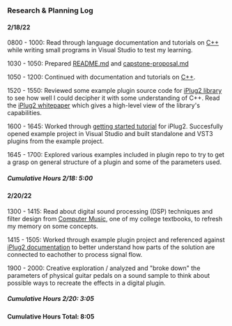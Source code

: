 ### Research & Planning Log
#### 2/18/22
0800 - 1000: Read through language documentation and tutorials on [C++](www.cplusplus.com) while writing small programs in Visual Studio to test my learning.

1030 - 1050: Prepared [README.md](./README.md) and [capstone-proposal.md](./capstone-proposal.md)

1050 - 1200: Continued with documentation and tutorials on [C++](www.cplusplus.com).

1520 - 1550: Reviewed some example plugin source code for [iPlug2 library](https://iplug2.github.io/) to see how well I could decipher it with some understanding of C++. Read the [iPlug2 whitepaper](https://raw.githubusercontent.com/iPlug2/iPlug2/master/Documentation/Papers/WAC2018.pdf) which gives a high-level view of the library's capabilities.

1600 - 1645: Worked through [getting started tutorial](https://github.com/iPlug2/iPlug2/wiki/02_Getting_started_windows) for iPlug2. Succesfully opened example project in Visual Studio and built standalone and VST3 plugins from the example project.

1645 - 1700: Explored various examples included in plugin repo to try to get a grasp on general structure of a plugin and some of the parameters used.

##### Cumulative Hours 2/18: 5:00

#### 2/20/22
1300 - 1415: Read about digital sound processing (DSP) techniques and filter design from [Computer Music](https://www.amazon.com/Computer-Music-Synthesis-Composition-Performance/dp/0028646827), one of my college textbooks, to refresh my memory on some concepts.

1415 - 1505: Worked through example plugin project and referenced against [iPlug2 documentation](https://iplug2.github.io/iPlug2/index.html) to better understand how parts of the solution are connected to eachother to process signal flow.

1900 - 2000: Creative exploration / analyzed and "broke down" the parameters of physical guitar pedals on a sound sample to think about possible ways to recreate the effects in a digital plugin.

##### Cumulative Hours 2/20: 3:05

#### Cumulative Hours Total: 8:05